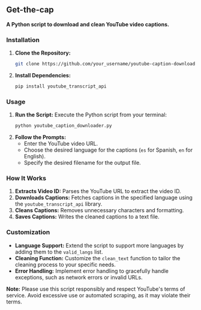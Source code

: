 ## **Get-the-cap**

**A Python script to download and clean YouTube video captions.**

### **Installation**

1. **Clone the Repository:**
   ```bash
   git clone https://github.com/your_username/youtube-caption-downloader.git
   ```
2. **Install Dependencies:**
   ```bash
   pip install youtube_transcript_api
   ```

### **Usage**

1. **Run the Script:**
   Execute the Python script from your terminal:
   ```bash
   python youtube_caption_downloader.py
   ```
2. **Follow the Prompts:**
   - Enter the YouTube video URL.
   - Choose the desired language for the captions (`es` for Spanish, `en` for English).
   - Specify the desired filename for the output file.

### **How It Works**

1. **Extracts Video ID:** Parses the YouTube URL to extract the video ID.
2. **Downloads Captions:** Fetches captions in the specified language using the `youtube_transcript_api` library.
3. **Cleans Captions:** Removes unnecessary characters and formatting.
4. **Saves Captions:** Writes the cleaned captions to a text file.

### **Customization**

- **Language Support:** Extend the script to support more languages by adding them to the `valid_langs` list.
- **Cleaning Function:** Customize the `clean_text` function to tailor the cleaning process to your specific needs.
- **Error Handling:** Implement error handling to gracefully handle exceptions, such as network errors or invalid URLs.


**Note:** 
Please use this script responsibly and respect YouTube's terms of service. Avoid excessive use or automated scraping, as it may violate their terms.
